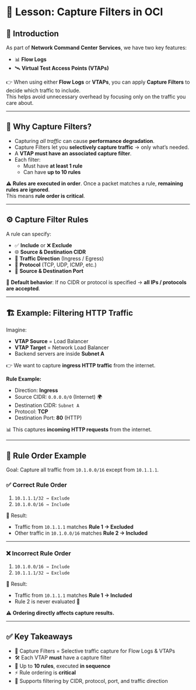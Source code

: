 # 📘 Lesson: Capture Filters in OCI

## 📌 Introduction
As part of **Network Command Center Services**, we have two key features:
- 📊 **Flow Logs**  
- 🛰️ **Virtual Test Access Points (VTAPs)**  

👉 When using either **Flow Logs** or **VTAPs**, you can apply **Capture Filters** to decide which traffic to include.  
This helps avoid unnecessary overhead by focusing only on the traffic you care about.

---

## 🎯 Why Capture Filters?
- Capturing *all traffic* can cause **performance degradation**.  
- Capture Filters let you **selectively capture traffic** → only what’s needed.  
- A **VTAP must have an associated capture filter**.  
- Each filter:  
  - Must have **at least 1 rule**  
  - Can have **up to 10 rules**  

⚠️ **Rules are executed in order**. Once a packet matches a rule, **remaining rules are ignored**.  
This means **rule order is critical**.

---

## ⚙️ Capture Filter Rules
A rule can specify:
- ✅ **Include** or ❌ **Exclude**  
- 🌐 **Source & Destination CIDR**  
- 🔄 **Traffic Direction** (Ingress / Egress)  
- 📡 **Protocol** (TCP, UDP, ICMP, etc.)  
- 🔢 **Source & Destination Port**

📌 **Default behavior**: If no CIDR or protocol is specified → **all IPs / protocols are accepted**.

---

## 🏗️ Example: Filtering HTTP Traffic
Imagine:
- **VTAP Source** = Load Balancer  
- **VTAP Target** = Network Load Balancer  
- Backend servers are inside **Subnet A**  

👉 We want to capture **ingress HTTP traffic** from the internet.

**Rule Example:**
- Direction: **Ingress**  
- Source CIDR: `0.0.0.0/0` (Internet) 🌍  
- Destination CIDR: `Subnet A`  
- Protocol: **TCP**  
- Destination Port: **80** (HTTP)  

📊 This captures **incoming HTTP requests** from the internet.

---

## 🧩 Rule Order Example
Goal: Capture all traffic from `10.1.0.0/16` except from `10.1.1.1`.

### ✅ Correct Rule Order
1. `10.1.1.1/32 → Exclude`  
2. `10.1.0.0/16 → Include`  

🔎 Result:  
- Traffic from `10.1.1.1` matches **Rule 1 → Excluded**  
- Other traffic in `10.1.0.0/16` matches **Rule 2 → Included**

---

### ❌ Incorrect Rule Order
1. `10.1.0.0/16 → Include`  
2. `10.1.1.1/32 → Exclude`  

🔎 Result:  
- Traffic from `10.1.1.1` matches **Rule 1 → Included**  
- Rule 2 is never evaluated 🚫  

⚠️ **Ordering directly affects capture results.**

---

## ✅ Key Takeaways
- 📌 Capture Filters = Selective traffic capture for Flow Logs & VTAPs  
- 🛠️ Each VTAP **must** have a capture filter  
- 🔢 Up to **10 rules**, executed **in sequence**  
- ⚡ Rule ordering is **critical**  
- 🧪 Supports filtering by CIDR, protocol, port, and traffic direction  
